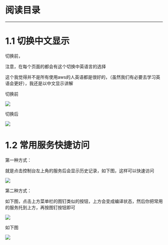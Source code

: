 
# 阅读目录 #

----------

# 1.1 切换中文显示 #

切换前，

注意，在每个页面的都会有这个切换中英语言的选择

这个我觉得并不是所有使用aws的人英语都是很好的，（虽然我们有必要去学习英语会更好），我还是以中文显示讲解

切换前

![](https://i.imgur.com/kRo48Fa.png)

切换后

![](https://i.imgur.com/YbSe5uC.png)


# 1.2 常用服务快捷访问 #

第一种方式：

就是点击控制台左上角的服务后会显示历史记录，如下图，这样可以快速访问

![](https://i.imgur.com/oaqlxBd.png)

第二种方式：

如下图，点击上方菜单栏的图钉类似的按钮，上方会变成编译状态，然后你把常用的服务托到上方，再按图钉按钮即可

![](https://i.imgur.com/12GS40e.png)

如下图

![](https://i.imgur.com/mIAewaL.png)































